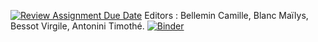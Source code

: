 [![Review Assignment Due Date](https://classroom.github.com/assets/deadline-readme-button-24ddc0f5d75046c5622901739e7c5dd533143b0c8e959d652212380cedb1ea36.svg)](https://classroom.github.com/a/4YDPKTYq)
Editors : Bellemin Camille, Blanc Maïlys, Bessot Virgile, Antonini Timothé.
[![Binder](https://mybinder.org/badge_logo.svg)](https://mybinder.org/v2/gh/dm4bem-2023/5-reproducible-report-antonini_bellemin_bessot_blanc/HEAD)
